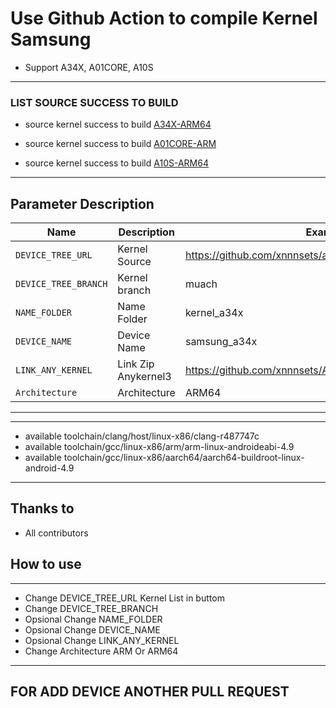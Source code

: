 # Use Github Action to compile Kernel Samsung

- Support A34X, A01CORE, A10S

---
### LIST SOURCE SUCCESS TO BUILD
* source kernel success to build [A34X-ARM64](https://github.com/xnnnsets/android_kernel_samsung_a34x)

* source kernel success to build [A01CORE-ARM](https://github.com/xnnnsets/android_kernel_samsung_a01core)

* source kernel success to build [A10S-ARM64](https://github.com/xnnnsets/android_kernel_samsung_a10s)

---

## Parameter Description

| Name | Description | Example |
| ------------ | -------------------- | ------------ |
| `DEVICE_TREE_URL` | Kernel Source | https://github.com/xnnnsets/android_kernel_samsung_a34x |
| `DEVICE_TREE_BRANCH` | Kernel branch | muach |
| `NAME_FOLDER` | Name Folder | kernel_a34x |
| `DEVICE_NAME` | Device Name | samsung_a34x |
| `LINK_ANY_KERNEL` | Link Zip Anykernel3 | https://github.com/xnnnsets/AnyKernel3 |
| `Architecture` | Architecture | ARM64 |
-----

---
* available toolchain/clang/host/linux-x86/clang-r487747c
* available toolchain/gcc/linux-x86/arm/arm-linux-androideabi-4.9
* available toolchain/gcc/linux-x86/aarch64/aarch64-buildroot-linux-android-4.9
---

## Thanks to
- All contributors

## How to use
---

* Change DEVICE_TREE_URL Kernel List in buttom
* Change DEVICE_TREE_BRANCH
* Opsional Change NAME_FOLDER
* Opsional Change DEVICE_NAME
* Opsional Change LINK_ANY_KERNEL
* Change Architecture ARM Or ARM64


---




## FOR ADD DEVICE ANOTHER PULL REQUEST

